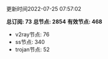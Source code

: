 更新时间2022-07-25 07:57:02

**总订阅: 73**
**总节点: 2854**
**有效节点: 468**
- v2ray节点: 76
- ss节点: 340
- trojan节点: 52
